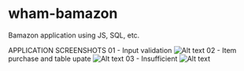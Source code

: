 # wham-bamazon
Bamazon application using JS, SQL, etc.

APPLICATION SCREENSHOTS
01 - Input validation
![Alt text](http://imgur.com/jPVIstn "input-val")
02 -  Item purchase and table upate
![Alt text](http://imgur.com/zej0ouS "working")
03 - Insufficient
![Alt text](http://imgur.com/k2WyzOc "no-stock")